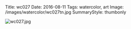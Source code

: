 Title: wc027
Date: 2016-08-11
Tags: watercolor, art
Image: /images/watercolor/wc027tn.jpg
SummaryStyle: thumbonly

![wc027.jpg]({filename}/images/watercolor/wc027.jpg)
